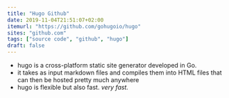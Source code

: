 ```yaml
---
title: "Hugo Github"
date: 2019-11-04T21:51:07+02:00
itemurl: "https://github.com/gohugoio/hugo"
sites: "github.com"
tags: ["source code", "github", "hugo"]
draft: false
---
```


- hugo is a cross-platform static site generator developed in Go.
- it takes as input markdown files and compiles them into HTML files that can then be hosted pretty much anywhere
- hugo is flexible but also fast. _very fast._